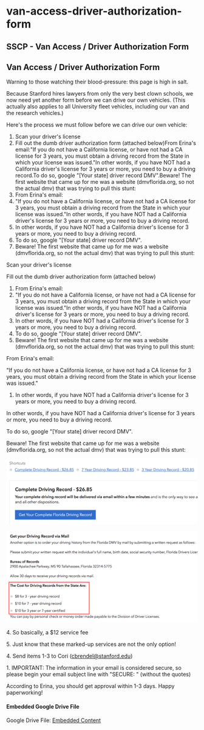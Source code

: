 # van-access-driver-authorization-form

## SSCP - Van Access / Driver Authorization Form

## Van Access / Driver Authorization Form

Warning to those watching their blood-pressure: this page is high in salt.

Because Stanford hires lawyers from only the very best clown schools, we now need yet another form before we can drive our own vehicles. (This actually also applies to all University fleet vehicles, including our van and the research vehicles.)

Here's the process we must follow before we can drive our own vehicle:

1. Scan your driver's license
2. Fill out the dumb driver authorization form (attached below)From Erina's email:"If you do not have a California license, or have not had a CA license for 3 years, you must obtain a driving record from the State in which your license was issued."In other words, if you have NOT had a California driver's license for 3 years or more, you need to buy a driving record.To do so, google "\[Your state] driver record DMV".Beware! The first website that came up for me was a website (dmvflorida.org, so not the actual dmv) that was trying to pull this stunt:
3. From Erina's email:
4. "If you do not have a California license, or have not had a CA license for 3 years, you must obtain a driving record from the State in which your license was issued."In other words, if you have NOT had a California driver's license for 3 years or more, you need to buy a driving record.
5. In other words, if you have NOT had a California driver's license for 3 years or more, you need to buy a driving record.
6. To do so, google "\[Your state] driver record DMV".
7. Beware! The first website that came up for me was a website (dmvflorida.org, so not the actual dmv) that was trying to pull this stunt:

Scan your driver's license

Fill out the dumb driver authorization form (attached below)

1. From Erina's email:
2. "If you do not have a California license, or have not had a CA license for 3 years, you must obtain a driving record from the State in which your license was issued."In other words, if you have NOT had a California driver's license for 3 years or more, you need to buy a driving record.
3. In other words, if you have NOT had a California driver's license for 3 years or more, you need to buy a driving record.
4. To do so, google "\[Your state] driver record DMV".
5. Beware! The first website that came up for me was a website (dmvflorida.org, so not the actual dmv) that was trying to pull this stunt:

From Erina's email:

"If you do not have a California license, or have not had a CA license for 3 years, you must obtain a driving record from the State in which your license was issued."

1. In other words, if you have NOT had a California driver's license for 3 years or more, you need to buy a driving record.

In other words, if you have NOT had a California driver's license for 3 years or more, you need to buy a driving record.

To do so, google "\[Your state] driver record DMV".

Beware! The first website that came up for me was a website (dmvflorida.org, so not the actual dmv) that was trying to pull this stunt:

![](../../../../assets/image_68f0b184cb.png)

![](../../../../assets/image_c968295c73.png)

&#x20;   4\. So basically, a $12 service fee

&#x20;   5\. Just know that these marked-up services are not the only option!

&#x20;   4\. Send items 1-3 to Cori (cbrendel@stanford.edu)

&#x20;            1\. IMPORTANT: The information in your email is considered secure, so please begin your     email subject line with "SECURE: " (without the quotes)

According to Erina, you should get approval within 1-3 days. Happy paperworking!

#### Embedded Google Drive File

Google Drive File: [Embedded Content](https://drive.google.com/embeddedfolderview?id=1aE8_YkO8w93G36DH3A-0UVI2hyFphIdC#list)
